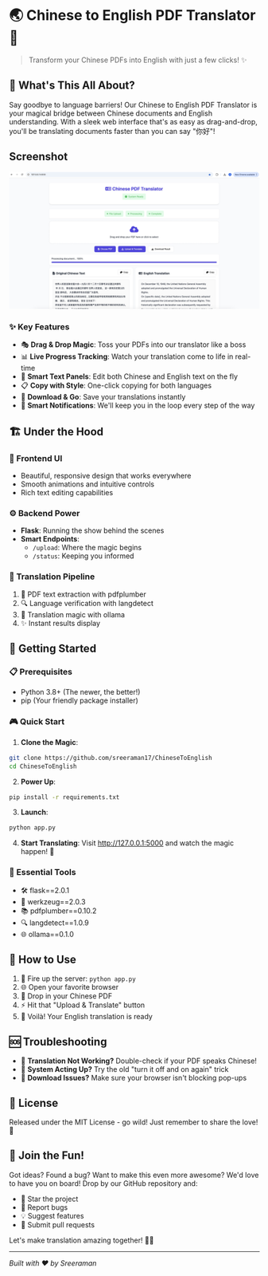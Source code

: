 # 🌏 Chinese to English PDF Translator 🚀

> Transform your Chinese PDFs into English with just a few clicks! ✨

## 🎯 What's This All About?

Say goodbye to language barriers! Our Chinese to English PDF Translator is your magical bridge between Chinese documents and English understanding. With a sleek web interface that's as easy as drag-and-drop, you'll be translating documents faster than you can say "你好"!

## Screenshot

![Screenshot of the Chinese to English PDF Translator](https://github.com/sreeraman17/ChineseToEnglish/blob/main/screenshot.jpg)

### ✨ Key Features

- 🎭 **Drag & Drop Magic**: Toss your PDFs into our translator like a boss
- 📊 **Live Progress Tracking**: Watch your translation come to life in real-time
- 💫 **Smart Text Panels**: Edit both Chinese and English text on the fly
- 📋 **Copy with Style**: One-click copying for both languages
- 💾 **Download & Go**: Save your translations instantly
- 🔔 **Smart Notifications**: We'll keep you in the loop every step of the way

## 🏗️ Under the Hood

### 🎨 Frontend UI
- Beautiful, responsive design that works everywhere
- Smooth animations and intuitive controls
- Rich text editing capabilities

### ⚙️ Backend Power
- **Flask**: Running the show behind the scenes
- **Smart Endpoints**:
  - `/upload`: Where the magic begins
  - `/status`: Keeping you informed

### 🔄 Translation Pipeline
1. 📑 PDF text extraction with pdfplumber
2. 🔍 Language verification with langdetect
3. 🎯 Translation magic with ollama
4. ✨ Instant results display

## 🚀 Getting Started

### 📋 Prerequisites
- Python 3.8+ (The newer, the better!)
- pip (Your friendly package installer)

### 🎮 Quick Start

1. **Clone the Magic**:
```bash
git clone https://github.com/sreeraman17/ChineseToEnglish
cd ChineseToEnglish
```

2. **Power Up**:
```bash
pip install -r requirements.txt
```

3. **Launch**:
```bash
python app.py
```

4. **Start Translating**: Visit http://127.0.0.1:5000 and watch the magic happen! 🎉

### 🧰 Essential Tools
- 🛠️ flask==2.0.1
- 🔧 werkzeug==2.0.3
- 📚 pdfplumber==0.10.2
- 🔍 langdetect==1.0.9
- 🌐 ollama==0.1.0

## 📖 How to Use

1. 🚀 Fire up the server: `python app.py`
2. 🌐 Open your favorite browser
3. 📂 Drop in your Chinese PDF
4. ⚡ Hit that "Upload & Translate" button
5. 🎉 Voilà! Your English translation is ready

## 🆘 Troubleshooting

- 🚫 **Translation Not Working?** Double-check if your PDF speaks Chinese!
- 🔄 **System Acting Up?** Try the old "turn it off and on again" trick
- 💾 **Download Issues?** Make sure your browser isn't blocking pop-ups

## 📜 License

Released under the MIT License - go wild! Just remember to share the love! 💖

## 🤝 Join the Fun!

Got ideas? Found a bug? Want to make this even more awesome? We'd love to have you on board! Drop by our GitHub repository and:
- 🌟 Star the project
- 🐛 Report bugs
- 💡 Suggest features
- 🔧 Submit pull requests

Let's make translation amazing together! 🚀✨

---
*Built with ❤️ by Sreeraman*
